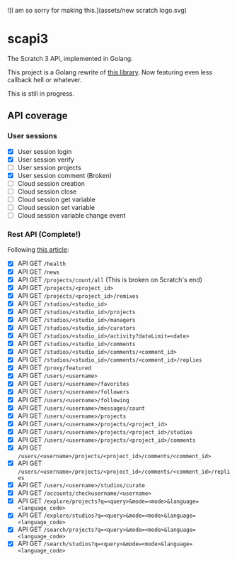 ![I am so sorry for making this.](assets/new scratch logo.svg)

# scapi3

The Scratch 3 API, implemented in Golang.

This project is a Golang rewrite of
[this library](https://github.com/ErrorGamer2000/scratch3-api). Now featuring
even less callback hell or whatever.

This is still in progress.

## API coverage

### User sessions

- [X] User session login
- [X] User session verify
- [ ] User session projects
- [X] User session comment (Broken)
- [ ] Cloud session creation
- [ ] Cloud session close
- [ ] Cloud session get variable
- [ ] Cloud session set variable
- [ ] Cloud session variable change event

### Rest API (Complete!)

Following [this article](https://en.scratch-wiki.info/wiki/Scratch_API):

- [X] API GET `/health`
- [X] API GET `/news`
- [X] API GET `/projects/count/all` (This is broken on Scratch's end)
- [X] API GET `/projects/<project_id>`
- [X] API GET `/projects/<project_id>/remixes`
- [X] API GET `/studios/<studio_id>`
- [X] API GET `/studios/<studio_id>/projects`
- [X] API GET `/studios/<studio_id>/managers`
- [X] API GET `/studios/<studio_id>/curators`
- [X] API GET `/studios/<studio_id>/activity?dateLimit=<date>`
- [X] API GET `/studios/<studio_id>/comments`
- [X] API GET `/studios/<studio_id>/comments/<comment_id>`
- [X] API GET `/studios/<studio_id>/comments/<comment_id>/replies`
- [X] API GET `/proxy/featured`
- [X] API GET `/users/<username>`
- [X] API GET `/users/<username>/favorites`
- [X] API GET `/users/<username>/followers`
- [X] API GET `/users/<username>/following`
- [X] API GET `/users/<username>/messages/count`
- [X] API GET `/users/<username>/projects`
- [X] API GET `/users/<username>/projects/<project_id>`
- [X] API GET `/users/<username>/projects/<project_id>/studios`
- [X] API GET `/users/<username>/projects/<project_id>/comments`
- [X] API GET `/users/<username>/projects/<project_id>/comments/<comment_id>`
- [X] API GET `/users/<username>/projects/<project_id>/comments/<comment_id>/replies`
- [X] API GET `/users/<username>/studios/curate`
- [X] API GET `/accounts/checkusername/<username>`
- [X] API GET `/explore/projects?q=<query>&mode=<mode>&language=<language_code>`
- [X] API GET `/explore/studios?q=<query>&mode=<mode>&language=<language_code>`
- [X] API GET `/search/projects?q=<query>&mode=<mode>&language=<language_code>`
- [X] API GET `/search/studios?q=<query>&mode=<mode>&language=<language_code>`
